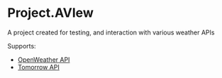 # Project.AVIew

A project created for testing, and interaction with various weather APIs

Supports:


<ul>
  <li><a href="https://openweathermap.org/current">OpenWeather API</a></li>
  <li><a href="https://docs.tomorrow.io/reference/get-timelines">Tomorrow API</a></li>
</ul>
